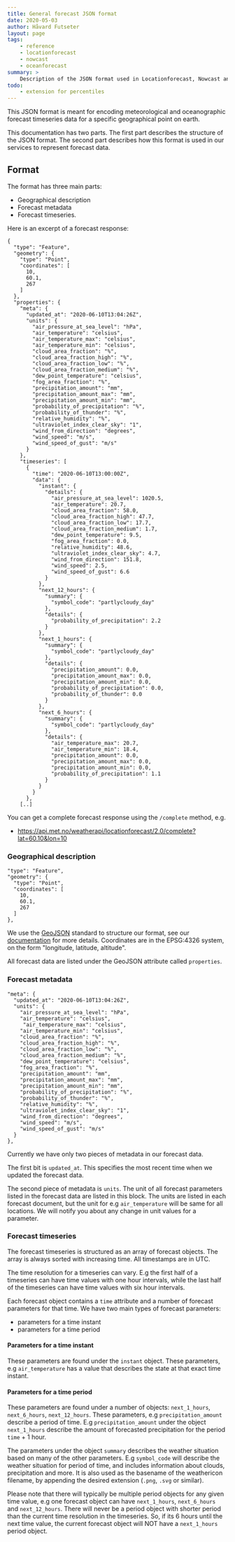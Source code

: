 ```yaml
---
title: General forecast JSON format
date: 2020-05-03
author: Håvard Futseter
layout: page
tags:
    - reference
    - locationforecast
    - nowcast
    - oceanforecast
summary: >
    Description of the JSON format used in Locationforecast, Nowcast and others
todo:
    - extension for percentiles
---
```


This JSON format is meant for encoding meteorological and oceanographic forecast
timeseries data for a specific geographical point on earth.

This documentation has two parts. The first part describes the structure of the
JSON format. The second part describes how this format is used in our services
to represent forecast data.

## Format

The format has three main parts:

 - Geographical description
 - Forecast metadata
 - Forecast timeseries.

Here is an excerpt of a forecast response:

    {
      "type": "Feature",
      "geometry": {
        "type": "Point",
        "coordinates": [
          10,
          60.1,
          267
        ]
      },
      "properties": {
        "meta": {
          "updated_at": "2020-06-10T13:04:26Z",
          "units": {
            "air_pressure_at_sea_level": "hPa",
            "air_temperature": "celsius",
            "air_temperature_max": "celsius",
            "air_temperature_min": "celsius",
            "cloud_area_fraction": "%",
            "cloud_area_fraction_high": "%",
            "cloud_area_fraction_low": "%",
            "cloud_area_fraction_medium": "%",
            "dew_point_temperature": "celsius",
            "fog_area_fraction": "%",
            "precipitation_amount": "mm",
            "precipitation_amount_max": "mm",
            "precipitation_amount_min": "mm",
            "probability_of_precipitation": "%",
            "probability_of_thunder": "%",
            "relative_humidity": "%",
            "ultraviolet_index_clear_sky": "1",
            "wind_from_direction": "degrees",
            "wind_speed": "m/s",
            "wind_speed_of_gust": "m/s"
          }
        },
        "timeseries": [
          {
            "time": "2020-06-10T13:00:00Z",
            "data": {
              "instant": {
                "details": {
                  "air_pressure_at_sea_level": 1020.5,
                  "air_temperature": 20.7,
                  "cloud_area_fraction": 58.0,
                  "cloud_area_fraction_high": 47.7,
                  "cloud_area_fraction_low": 17.7,
                  "cloud_area_fraction_medium": 1.7,
                  "dew_point_temperature": 9.5,
                  "fog_area_fraction": 0.0,
                  "relative_humidity": 48.6,
                  "ultraviolet_index_clear_sky": 4.7,
                  "wind_from_direction": 151.8,
                  "wind_speed": 2.5,
                  "wind_speed_of_gust": 6.6
                }
              },
              "next_12_hours": {
                "summary": {
                  "symbol_code": "partlycloudy_day"
                },
                "details": {
                  "probability_of_precipitation": 2.2
                }
              },
              "next_1_hours": {
                "summary": {
                  "symbol_code": "partlycloudy_day"
                },
                "details": {
                  "precipitation_amount": 0.0,
                  "precipitation_amount_max": 0.0,
                  "precipitation_amount_min": 0.0,
                  "probability_of_precipitation": 0.0,
                  "probability_of_thunder": 0.0
                }
              },
              "next_6_hours": {
                "summary": {
                  "symbol_code": "partlycloudy_day"
                },
                "details": {
                  "air_temperature_max": 20.7,
                  "air_temperature_min": 18.4,
                  "precipitation_amount": 0.0,
                  "precipitation_amount_max": 0.0,
                  "precipitation_amount_min": 0.0,
                  "probability_of_precipitation": 1.1
                }
              }
            }
          },
        [..]

You can get a complete forecast response using the `/complete` method, e.g.

- <https://api.met.no/weatherapi/locationforecast/2.0/complete?lat=60.10&lon=10>

### Geographical description

    "type": "Feature",
    "geometry": {
      "type": "Point",
      "coordinates": [
        10,
        60.1,
        267
      ]
    },

We use the [GeoJSON](https://geojson.org/) standard to structure our format,
see our [documentation](./GeoJSON) for more details.
Coordinates are in the EPSG:4326 system, on the form "longitude, latitude, altitude".

All forecast data are listed under the GeoJSON attribute called `properties`.

### Forecast metadata

    "meta": {
      "updated_at": "2020-06-10T13:04:26Z",
      "units": {
        "air_pressure_at_sea_level": "hPa",
        "air_temperature": "celsius",
         "air_temperature_max": "celsius",
        "air_temperature_min": "celsius",
        "cloud_area_fraction": "%",
        "cloud_area_fraction_high": "%",
        "cloud_area_fraction_low": "%",
        "cloud_area_fraction_medium": "%",
        "dew_point_temperature": "celsius",
        "fog_area_fraction": "%",
        "precipitation_amount": "mm",
        "precipitation_amount_max": "mm",
        "precipitation_amount_min": "mm",
        "probability_of_precipitation": "%",
        "probability_of_thunder": "%",
        "relative_humidity": "%",
        "ultraviolet_index_clear_sky": "1",
        "wind_from_direction": "degrees",
        "wind_speed": "m/s",
        "wind_speed_of_gust": "m/s"
      }
    },

Currently we have only two pieces of metadata in our forecast data.

The first bit is `updated_at`. This specifies the most recent time when we
updated the forecast data.

The second piece of metadata is `units`. The unit of all forecast parameters
listed in the forecast data are listed in this block. The units are listed in
each forecast document, but the unit for e.g `air_temperature` will be same for
all locations. We will notify you about any change in unit values for a
parameter.

### Forecast timeseries

The forecast timeseries is structured as an array of forecast objects. The array
is always sorted with increasing time. All timestamps are in UTC.

The time resolution for a timeseries can vary. E.g the first half of a timeseries can have time values with one hour intervals,
while the last half of the timeseries can have time values with six hour intervals.

Each forecast object contains a `time` attribute and a number of forecast
parameters for that time. We have two main types of forecast parameters:

- parameters for a time instant
- parameters for a time period

#### Parameters for a time instant

These parameters are found under the `instant` object. These parameters, e.g
`air_temperature` has a value that describes the state at that exact time
instant.

#### Parameters for a time period

These parameters are found under a number of objects: `next_1_hours`,
`next_6_hours`, `next_12_hours`. These parameters, e.g `precipitation_amount`
describe a period of time. E.g `precipitation_amount` under the object
`next_1_hours` describe the amount of forecasted precipitation for the period
`time` + 1 hour.

The parameters under the object `summary` describes the weather situation based
on many of the other parameters. E.g `symbol_code` will describe the weather
situation for period of time, and includes information about clouds,
precipitation and more. It is also used as the basename of the weathericon
filename, by appending the desired extension (`.png`, `.svg` or similar).

Please note that there will typically be multiple period objects for any given time value, e.g one forecast object
can have `next_1_hours`, `next_6_hours` and `next_12_hours`. There will never be a period object with shorter period
than the current time resolution in the timeseries. So, if its 6 hours until the next time value, the current forecast object
will NOT have a `next_1_hours` period object.